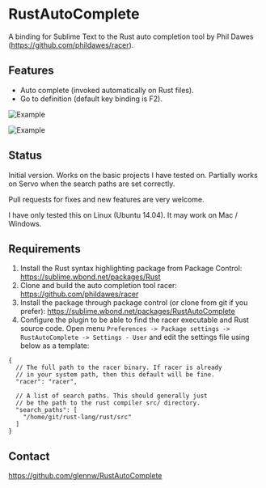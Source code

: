 # RustAutoComplete
A binding for Sublime Text to the Rust auto completion tool by Phil Dawes (https://github.com/phildawes/racer).

## Features
* Auto complete (invoked automatically on Rust files).
* Go to definition (default key binding is F2).

![Example](/screenshots/completion_1.png)

![Example](/screenshots/completion_2.png)

## Status
Initial version. Works on the basic projects I have tested on. Partially works on Servo when the search paths are set correctly.

Pull requests for fixes and new features are very welcome.

I have only tested this on Linux (Ubuntu 14.04). It may work on Mac / Windows.

## Requirements

1. Install the Rust syntax highlighting package from Package Control:
https://sublime.wbond.net/packages/Rust
2. Clone and build the auto completion tool racer:
https://github.com/phildawes/racer
3. Install the package through package control (or clone from git if you prefer):
https://sublime.wbond.net/packages/RustAutoComplete
4. Configure the plugin to be able to find the racer executable and
Rust source code. Open menu
`Preferences -> Package settings -> RustAutoComplete -> Settings - User`
and edit the settings file using below as a template:

```
{
  // The full path to the racer binary. If racer is already
  // in your system path, then this default will be fine.
  "racer": "racer",

  // A list of search paths. This should generally just
  // be the path to the rust compiler src/ directory.
  "search_paths": [
    "/home/git/rust-lang/rust/src"
  ]
}
```

## Contact
https://github.com/glennw/RustAutoComplete

